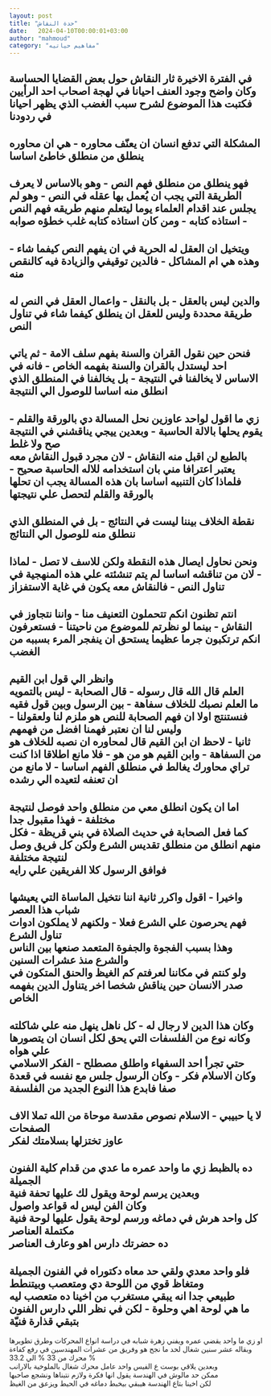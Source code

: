 ```yaml
---
layout: post
title: "حدة النقاش"
date:   2024-04-10T00:00:01+03:00
author: "mahmoud"
category: "مفاهيم حياتيه"
---
```



في الفترة الاخيرة ثار النقاش حول بعض القضايا
الحساسة  
وكان واضح وجود العنف احيانا في لهجة اصحاب احد
الرأيين  
فكتبت هذا الموضوع لشرح سبب الغضب الذي يظهر احيانا في
ردودنا  
-  
المشكلة التي تدفع انسان ان يعنّف محاوره - هي ان محاوره
ينطلق من منطلق خاطئ اساسا  
-  
فهو ينطلق من منطلق فهم النص - وهو بالاساس لا يعرف
الطريقة التي يجب ان يُعمل بها عقله في النص - وهو لم يجلس عند اقدام
العلماء يوما ليتعلم منهم طريقه فهم النص - استاذه كتابه - ومن كان استاذه
كتابه غلب خطؤه صوابه  
-  
ويتخيل ان العقل له الحرية في ان يفهم النص كيفما شاء -
وهذه هي ام المشاكل - فالدين توقيفي والزيادة فيه كالنقص منه  
-  
والدين ليس بالعقل - بل بالنقل - واعمال العقل في النص له
طريقة محددة وليس للعقل ان ينطلق كيفما شاء في تناول النص  
-  
فنحن حين نقول القران والسنة بفهم سلف الامة - ثم ياتي احد
ليستدل بالقران والسنة بفهمه الخاص - فانه في الاساس لا يخالفنا في
النتيجة - بل يخالفنا في المنطلق الذي انطلق منه اساسا للوصول الي
النتيجة  
-  
زي ما اقول لواحد عاوزين نحل المسالة دي بالورقة والقلم -
يقوم يحلها بالالة الحاسبة - وبعدين ييجي يناقشني في النتيجة صح ولا
غلط  
بالطبع لن اقبل منه النقاش - لان مجرد قبول النقاش معه
يعتبر اعترافا مني بان استخدامه للاله الحاسبة صحيح - فلماذا كان التنبيه
اساسا بان هذه المسالة يجب ان تحلها بالورقة والقلم لتحصل علي
نتيجتها  
-  
نقطة الخلاف بيننا ليست في النتائج - بل في المنطلق الذي
ننطلق منه للوصول الي النتائج  
-  
ونحن نحاول ايصال هذه النقطة ولكن للاسف لا تصل - لماذا -
لان من تناقشه اساسا لم يتم تنشئته علي هذه المنهجية في تناول النص -
فالنقاش معه يكون في غاية الاستفزاز  
-  
انتم تظنون انكم تتحملون التعنيف منا - واننا نتجاوز في
النقاش - بينما لو نظرتم للموضوع من ناحيتنا - فستعرفون انكم ترتكبون جرما
عظيما يستحق ان ينفجر المرء بسببه من الغضب  
-  
وانظر الي قول ابن القيم  
العلم قال الله قال رسوله - قال الصحابة - ليس
بالتمويه  
ما العلم نصبك للخلاف سفاهة - بين الرسول وبين قول
فقيه  
فنستنتج اولا ان فهم الصحابة للنص هو ملزم لنا ولعقولنا -
وليس لنا ان نعتبر فهمنا افضل من فهمهم  
ثانيا - لاحظ ان ابن القيم قال لمحاوره ان نصبه للخلاف هو
من السفاهة - وابن القيم هو من هو - فلا مانع
اطلاقا اذا كنت تراي محاورك يغالط في منطلق الفهم اساسا - لا مانع من ان
تعنفه لتعيده الي رشده  
-  
اما ان يكون انطلق معي من منطلق واحد فوصل لنتيجة مختلفة -
فهذا مقبول جدا  
كما فعل الصحابة في حديث الصلاة في بني قريظة - فكل منهم
انطلق من منطلق تقديس الشرع ولكن كل فريق وصل لنتيجة مختلفة  
فوافق الرسول كلا الفريقين علي رايه  
-  
واخيرا - اقول واكرر ثانية اننا نتخيل الماساة التي يعيشها
شباب هذا العصر  
فهم يحرصون علي الشرع فعلا - ولكنهم لا يملكون ادوات تناول
الشرع  
وهذا بسبب الفجوة والجفوة المتعمد صنعها بين الناس والشرع
منذ عشرات السنين  
ولو كنتم في مكاننا لعرفتم كم الغيظ والحنق المتكون في صدر
الانسان حين يناقش شخصا اخر يتناول الدين بفهمه الخاص  
-  
وكان هذا الدين لا رجال له - كل ناهل ينهل منه علي
شاكلته  
وكانه نوع من الفلسفات التي يحق لكل انسان ان يتصورها علي
هواه  
حتي تجرأ احد السفهاء واطلق مصطلح - الفكر
الاسلامي  
وكان الاسلام فكر - وكان الرسول جلس مع نفسه في قعدة صفا
فابدع هذا النوع الجديد من الفلسفة  
-  
لا يا حبيبي - الاسلام نصوص مقدسة موحاة من الله تملا الاف
الصفحات  
عاوز تختزلها بسلامتك لفكر  
-  
ده بالظبط زي ما واحد عمره ما عدي من قدام كلية الفنون
الجميلة  
وبعدين يرسم لوحة ويقول لك عليها تحفة فنية  
وكان الفن ليس له قواعد واصول  
كل واحد هرش في دماغه ورسم لوحة يقول عليها لوحة فنية
مكتملة العناصر  
ده حضرتك دارس اهو وعارف العناصر  
-  
فلو واحد معدي ولقي حد معاه دكتوراه في الفنون
الجميلة  
ومتغاظ قوي من اللوحة دي ومتعصب وبيتنطط  
طبيعي جدا انه يبقي مستغرب من اخينا ده متعصب ليه  
ما هي لوحة اهي وحلوة - لكن في نظر اللي دارس الفنون بتبقي
قذارة فنيّة  
-  
او زي ما واحد يقضي عمره ويفني زهرة شبابه في دراسة انواع
المحركات وطرق تطويرها  
وبقاله عشر سنين شغال لحد ما نجح هو وفريق من عشرات
المهندسين في رفع كفاءة محرك من 33 % الي 33.2 %  
وبعدين يلاقي بوست ع الفيس واحد عامل محرك شغال بالملوخية
بالارانب  
ممكن حد مالوش في الهندسة يقول انها فكرة ولازم نتبناها
ونشجع صاحبها  
لكن اخينا بتاع الهندسة هيبقي بيخبط دماغه في الحيط ويزعق
من الغيظ
